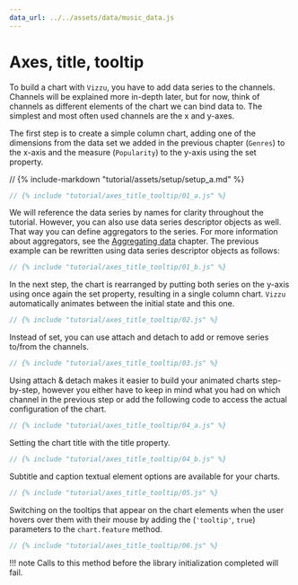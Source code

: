 ```yaml
---
data_url: ../../assets/data/music_data.js
---
```


# Axes, title, tooltip

To build a chart with `Vizzu`, you have to add data series to the channels.
Channels will be explained more in-depth later, but for now, think of channels
as different elements of the chart we can bind data to. The simplest and most
often used channels are the x and y-axes.

The first step is to create a simple column chart, adding one of the dimensions
from the data set we added in the previous chapter (`Genres`) to the x-axis and
the measure (`Popularity`) to the y-axis using the set property.

<div id="tutorial_01"></div>

// {% include-markdown "tutorial/assets/setup/setup_a.md" %}

```javascript
// {% include "tutorial/axes_title_tooltip/01_a.js" %}
```

We will reference the data series by names for clarity throughout the tutorial.
However, you can also use data series descriptor objects as well. That way you
can define aggregators to the series. For more information about aggregators,
see the [Aggregating data](./aggregating_data.md) chapter. The previous example
can be rewritten using data series descriptor objects as follows:

```javascript
// {% include "tutorial/axes_title_tooltip/01_b.js" %}
```

In the next step, the chart is rearranged by putting both series on the y-axis
using once again the set property, resulting in a single column chart. `Vizzu`
automatically animates between the initial state and this one.

<div id="tutorial_02"></div>

```javascript
// {% include "tutorial/axes_title_tooltip/02.js" %}
```

Instead of set, you can use attach and detach to add or remove series to/from
the channels.

<div id="tutorial_03"></div>

```javascript
// {% include "tutorial/axes_title_tooltip/03.js" %}
```

Using attach & detach makes it easier to build your animated charts
step-by-step, however you either have to keep in mind what you had on which
channel in the previous step or add the following code to access the actual
configuration of the chart.

```javascript
// {% include "tutorial/axes_title_tooltip/04_a.js" %}
```

Setting the chart title with the title property.

<div id="tutorial_04"></div>

```javascript
// {% include "tutorial/axes_title_tooltip/04_b.js" %}
```

Subtitle and caption textual element options are available for your charts.

<div id="tutorial_05"></div>

```javascript
// {% include "tutorial/axes_title_tooltip/05.js" %}
```

Switching on the tooltips that appear on the chart elements when the user hovers
over them with their mouse by adding the (`'tooltip'`, `true`) parameters to the
`chart.feature` method.

<div id="tutorial_06"></div>

```javascript
// {% include "tutorial/axes_title_tooltip/06.js" %}
```

!!! note
    Calls to this method before the library initialization completed will fail.

<script src="../tutorial.js"></script>

